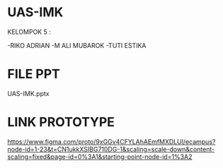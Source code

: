 # UAS-IMK

KELOMPOK 5 :

-RIKO ADRIAN -M ALI MUBAROK -TUTI ESTIKA

# FILE PPT

UAS-IMK.pptx

# LINK PROTOTYPE

https://www.figma.com/proto/9xGGv4CFYLAhAEmfMXDLUl/ecampus?node-id=1-23&t=CN1ukkXSIBG710DG-1&scaling=scale-down&content-scaling=fixed&page-id=0%3A1&starting-point-node-id=1%3A2
